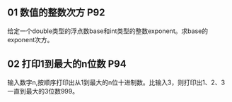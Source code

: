 ## 01 数值的整数次方 P92
给定一个double类型的浮点数base和int类型的整数exponent。求base的exponent次方。 

## 02 打印1到最大的n位数 P94
输入数字n,按顺序打印出从1到最大的n位十进制数。比输入3，则打印出1、2、3一直到最大的3位数999。